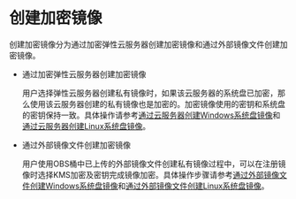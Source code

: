 # 创建加密镜像<a name="ims_01_0330"></a>

创建加密镜像分为通过加密弹性云服务器创建加密镜像和通过外部镜像文件创建加密镜像。

-   通过加密弹性云服务器创建加密镜像

    用户选择弹性云服务器创建私有镜像时，如果该云服务器的系统盘已加密，那么使用该云服务器创建的私有镜像也是加密的。加密镜像使用的密钥和系统盘的密钥保持一致。具体操作请参考[通过云服务器创建Windows系统盘镜像](通过云服务器创建Windows系统盘镜像.md)和[通过云服务器创建Linux系统盘镜像](通过云服务器创建Linux系统盘镜像.md)。

-   通过外部镜像文件创建加密镜像

    用户使用OBS桶中已上传的外部镜像文件创建私有镜像过程中，可以在注册镜像时选择KMS加密及密钥完成镜像加密。具体操作步骤请参考[通过外部镜像文件创建Windows系统盘镜像](通过外部镜像文件创建Windows系统盘镜像.md)和[通过外部镜像文件创建Linux系统盘镜像](通过外部镜像文件创建Linux系统盘镜像.md)。


